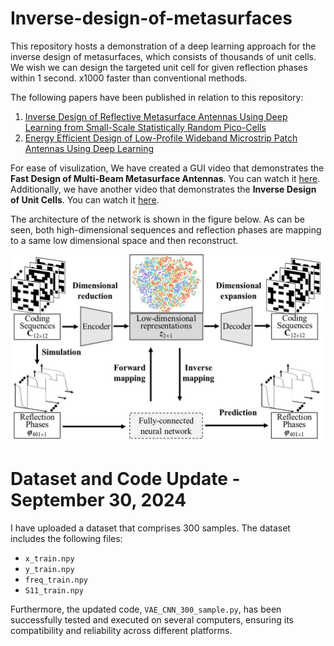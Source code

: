 # Inverse-design-of-metasurfaces
This repository hosts a demonstration of a deep learning approach for the inverse design of metasurfaces, which consists of thousands of unit cells.
We wish we can design the targeted unit cell for given reflection phases within 1 second. x1000 faster than conventional methods.

The following papers have been published in relation to this repository:
1. [Inverse Design of Reflective Metasurface Antennas Using Deep Learning from Small-Scale Statistically Random Pico-Cells](https://onlinelibrary.wiley.com/doi/full/10.1002/mop.34068)
2. [Energy Efficient Design of Low-Profile Wideband Microstrip Patch Antennas Using Deep Learning](https://ieeexplore.ieee.org/document/10276793)

For ease of visulization,
We have created a GUI video that demonstrates the **Fast Design of Multi-Beam Metasurface Antennas**. You can watch it [here](https://www.bilibili.com/video/BV1DbHDerEY6/?spm_id_from=333.999.0.0).
Additionally, we have another video that demonstrates the **Inverse Design of Unit Cells**. You can watch it [here](https://www.bilibili.com/video/BV1Bx4y1D7LF/?spm_id_from=333.999.0.0&vd_source=07c2e4f919ec533eb2ddf652d4ab4c9b).

The architecture of the network is shown in the figure below. As can be seen, both high-dimensional sequences and reflection phases are mapping to a same low dimensional space and then reconstruct.

<img src="network.jpg" alt="VEA network" style="width:500px;height:300px;">

# Dataset and Code Update - September 30, 2024

I have uploaded a dataset that comprises 300 samples. The dataset includes the following files:

- `x_train.npy`
- `y_train.npy`
- `freq_train.npy`
- `S11_train.npy`

Furthermore, the updated code, `VAE_CNN_300_sample.py`, has been successfully tested and executed on several computers, ensuring its compatibility and reliability across different platforms.


